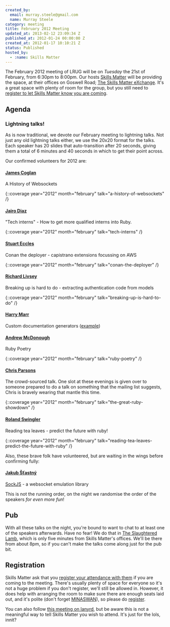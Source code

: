 ```yaml
---
created_by:
  email: murray.steele@gmail.com
  name: Murray Steele
category: meeting
title: February 2012 Meeting
updated_at: 2013-02-12 23:09:34 Z
published_at: 2012-01-24 00:00:00 Z
created_at: 2012-01-17 10:10:21 Z
status: Published
hosted_by:
  - :name: Skills Matter
---
```


The February 2012 meeting of LRUG will be on *Tuesday* the 21st of February, from 6:30pm to 8:00pm.  Our hosts [Skills Matter](http://skillsmatter.com/) will be providing the space, at their offices on Goswell Road; [The Skills Matter eXchange](http://skillsmatter.com/location-details/design-architecture/484/96).  It's a great space with plenty of room for the group, but you still need to <a href="#feb12registration">register to let Skills Matter know you are coming</a>.

Agenda
------

### Lightning talks!

As is now traditional, we devote our February meeting to lightning talks.  Not just any old lightning talks either, we use the 20x20 format for the talks.  Each speaker has 20 slides that auto-transition after 20 seconds, giving them a total of 6 minutes and 40 seconds in which to get their point across.

Our confirmed volunteers for 2012 are:

#### [James Coglan](http://twitter.com/jcoglan)

A History of Websockets

{::coverage year="2012" month="february" talk="a-history-of-websockets" /}

#### [Jairo Diaz](http://twitter.com/codescrum)

"Tech interns" - How to get more qualified interns into Ruby.

{::coverage year="2012" month="february" talk="tech-interns" /}

#### [Stuart Eccles](http://twitter.com/stueccles)

Conan the deployer - capistrano extensions focussing on AWS

{::coverage year="2012" month="february" talk="conan-the-deployer" /}

#### [Richard Livsey](http://twitter.com/rlivsey)

Breaking up is hard to do - extracting authentication code from models

{::coverage year="2012" month="february" talk="breaking-up-is-hard-to-do" /}

#### [Harry Marr](http://twitter.com/harrymarr)

Custom documentation generators ([example](https://gocardless.com/docs))

#### [Andrew McDonough](http://twitter.com/andrewmcdonough)

Ruby Poetry

{::coverage year="2012" month="february" talk="ruby-poetry" /}

#### [Chris Parsons](http://twitter.com/chrismdp)

The crowd-sourced talk. One slot at these evenings is given over to someone prepared to do a talk on something that the mailing list suggests, Chris is bravely wearing that mantle this time.

{::coverage year="2012" month="february" talk="the-great-ruby-showdown" /}

#### [Roland Swingler](http://twitter.com/knaveofdiamonds)

Reading tea leaves - predict the future with ruby!

{::coverage year="2012" month="february" talk="reading-tea-leaves-predict-the-future-with-ruby" /}

Also, these brave folk have volunteered, but are waiting in the wings before confirming fully:

#### [Jakub Šťastný](http://twitter.com/botanicus)

[SockJS](https://github.com/sockjs/sockjs-ruby) - a websocket emulation library

This is not the running order, on the night we randomise the order of the speakers *for even more fun*!

Pub
---

With all these talks on the night, you're bound to want to chat to at least one of the speakers afterwards.  Have no fear! We do that in [The Slaughtered Lamb](http://www.theslaughteredlambpub.com/), which is only five minutes from Skills Matter's offices.  We'll be there from about 8pm, so if you can't make the talks come along just for the pub bit.

Registration <a name="feb12registration">&nbsp;</a>
---------------------------------------------------

Skills Matter ask that you [register your attendance with them](http://skillsmatter.com/event-details/home/lrug-lightning-talks-2012/js-3484) if you are coming to the meeting.  There's usually plenty of space for everyone so it's not a huge problem if you don't register, we'll still be allowed in.  However, it does help with arranging the room to make sure there are enough seats laid out, and it's polite (don't forget [MINASWAN](http://oreilly.com/ruby/excerpts/ruby-learning-rails/ruby-glossary.html#I_indexterm_d1e32036)), so please do [register](http://skillsmatter.com/event-details/home/lrug-lightning-talks-2012/js-3484).

You can also follow [this meeting on lanyrd](http://lanyrd.com/2012/lrug-february/), but be aware this is not a meaningful way to tell Skills Matter you wish to attend.  It's just for the lols, innit?
